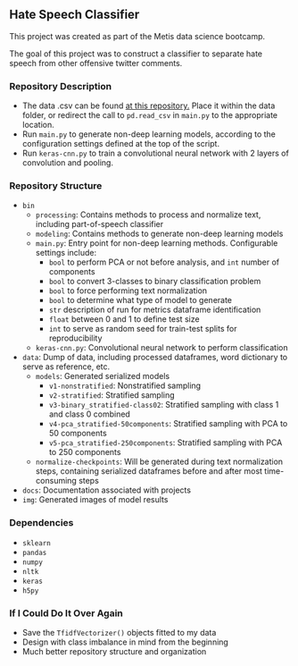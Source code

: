 ## Hate Speech Classifier  

This project was created as part of the Metis data science bootcamp.

The goal of this project was to construct a classifier to separate hate speech from other offensive twitter comments.


### Repository Description
* The data .csv can be found [at this repository.](https://github.com/t-davidson/hate-speech-and-offensive-language/blob/master/data/labeled_data.csv)
  Place it within the data folder, or redirect the call to `pd.read_csv` in `main.py` to the appropriate location.
* Run `main.py` to generate non-deep learning models, according to the configuration settings defined at the top of the script.
* Run `keras-cnn.py` to train a convolutional neural network with 2 layers of convolution and pooling.

### Repository Structure
* `bin`
    * `processing`: Contains methods to process and normalize text, including part-of-speech classifier
    * `modeling`: Contains methods to generate non-deep learning models
    * `main.py`: Entry point for non-deep learning methods.  Configurable settings include:
        * `bool` to perform PCA or not before analysis, and `int` number of components
        * `bool` to convert 3-classes to binary classification problem
        * `bool` to force performing text normalization
        * `bool` to determine what type of model to generate
        * `str` description of run for metrics dataframe identification
        * `float` between 0 and 1 to define test size
        * `int` to serve as random seed for train-test splits for reproducibility
    * `keras-cnn.py`: Convolutional neural network to perform classification
* `data`: Dump of data, including processed dataframes, word dictionary to serve as reference, etc.
    * `models`: Generated serialized models
        * `v1-nonstratified`: Nonstratified sampling
        * `v2-stratified`: Stratified sampling
        * `v3-binary_stratified-class02`: Stratified sampling with class 1 and class 0 combined
        * `v4-pca_stratified-50components`: Stratified sampling with PCA to 50 components
        * `v5-pca_stratified-250components`: Stratified sampling with PCA to 250 components
    * `normalize-checkpoints`: Will be generated during text normalization steps, containing serialized dataframes before and after most time-consuming steps
* `docs`: Documentation associated with projects
* `img`: Generated images of model results


### Dependencies
* `sklearn`
* `pandas`
* `numpy`
* `nltk`
* `keras`
* `h5py`

### If I Could Do It Over Again
* Save the `TfidfVectorizer()` objects fitted to my data
* Design with class imbalance in mind from the beginning
* Much better repository structure and organization